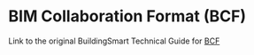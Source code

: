 # BIM Collaboration Format (BCF)

Link to the original BuildingSmart Technical Guide for [BCF](https://github.com/buildingSMART/technical.buildingsmart.org/blob/main/BIM-Collaboration-Format-(BCF).md)
